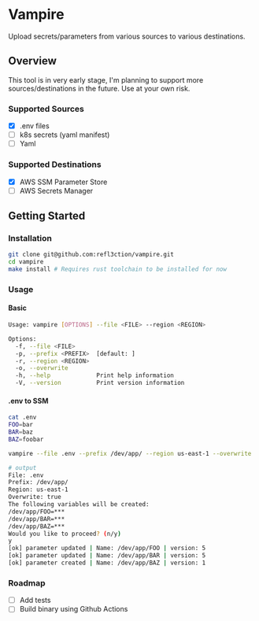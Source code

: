 # Vampire

Upload secrets/parameters from various sources to various destinations.

## Overview

This tool is in very early stage, I'm planning to support more sources/destinations in the future. Use at your own risk.

### Supported Sources

- [x] .env files
- [ ] k8s secrets (yaml manifest)
- [ ] Yaml

### Supported Destinations

- [x] AWS SSM Parameter Store
- [ ] AWS Secrets Manager

## Getting Started

### Installation

```bash
git clone git@github.com:refl3ction/vampire.git
cd vampire
make install # Requires rust toolchain to be installed for now
```

### Usage

#### Basic

```bash
Usage: vampire [OPTIONS] --file <FILE> --region <REGION>

Options:
  -f, --file <FILE>
  -p, --prefix <PREFIX>  [default: ]
  -r, --region <REGION>
  -o, --overwrite
  -h, --help             Print help information
  -V, --version          Print version information
```

#### .env to SSM

```bash
cat .env
FOO=bar
BAR=baz
BAZ=foobar

vampire --file .env --prefix /dev/app/ --region us-east-1 --overwrite

# output
File: .env
Prefix: /dev/app/
Region: us-east-1
Overwrite: true
The following variables will be created:
/dev/app/FOO=***
/dev/app/BAR=***
/dev/app/BAZ=***
Would you like to proceed? (n/y)
y
[ok] parameter updated | Name: /dev/app/FOO | version: 5
[ok] parameter updated | Name: /dev/app/BAR | version: 5
[ok] parameter created | Name: /dev/app/BAZ | version: 1
```

### Roadmap

- [ ] Add tests
- [ ] Build binary using Github Actions
